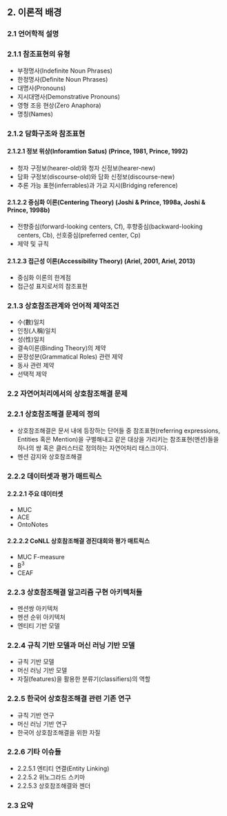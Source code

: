## 2. 이론적 배경
### 2.1 언어학적 설명 
### 2.1.1 참조표현의 유형
* 부정명사(Indefinite Noun Phrases)
* 한정명사(Definite Noun Phrases)
* 대명사(Pronouns)
* 지시대명사(Demonstrative Pronouns)
* 영형 조응 현상(Zero Anaphora)
* 명칭(Names)

### 2.1.2 담화구조와 참조표현
#### 2.1.2.1 정보 위상(Inforamtion Satus) (Prince, 1981, Prince, 1992)
* 청자 구정보(hearer-old)와 청자 신정보(hearer-new) 
* 담화 구정보(discourse-old)와 담화 신정보(discourse-new) 
* 추론 가능 표현(inferrables)과 가교 지시(Bridging reference)
#### 2.1.2.2 중심화 이론(Centering Theory) (Joshi & Prince, 1998a, Joshi & Prince, 1998b)
* 전향중심(forward-looking centers, Cf), 후향중심(backward-looking centers, Cb), 선호중심(preferred center, Cp)
* 제약 및 규칙
#### 2.1.2.3 접근성 이론(Accessibility Theory) (Ariel, 2001, Ariel, 2013)
* 중심화 이론의 한계점
* 접근성 표지로서의 참조표현

### 2.1.3 상호참조관계와 언어적 제약조건
* 수(數)일치
* 인칭(人稱)일치
* 성(性)일치
* 결속이론(Binding Theory)의 제약
* 문장성분(Grammatical Roles) 관련 제약
* 동사 관련 제약
* 선택적 제약

### 2.2 자연어처리에서의 상호참조해결 문제
### 2.2.1 상호참조해결 문제의 정의
* 상호참조해결은 문서 내에 등장하는 단어들 중 참조표현(referring expressions, Entities 혹은 Mention)을 구별해내고 같은 대상을 가리키는 참조표현(멘션)들을 하나의 쌍 혹은 클러스터로 정의하는 자연어처리 태스크이다.
* 멘션 감지와 상호참조해결

### 2.2.2 데이터셋과 평가 매트릭스
#### 2.2.2.1 주요 데이터셋
* MUC
* ACE
* OntoNotes
#### 2.2.2.2 CoNLL 상호참조해결 경진대회와 평가 매트릭스
* MUC F-measure
* B<sup>3<sup>
* CEAF

### 2.2.3 상호참조해결 알고리즘 구현 아키텍처들
* 멘션쌍 아키텍처
* 멘션 순위 아키텍처
* 엔티티 기반 모델

### 2.2.4 규칙 기반 모델과 머신 러닝 기반 모델
* 규칙 기반 모델
* 머신 러닝 기반 모델
* 자질(features)을 활용한 분류기(classifiers)의 역할

### 2.2.5 한국어 상호참조해결 관련 기존 연구
* 규칙 기반 연구
* 머신 러닝 기반 연구
* 한국어 상호참조해결을 위한 자질

### 2.2.6 기타 이슈들
* 2.2.5.1 엔티티 연결(Entity Linking)
* 2.2.5.2 위노그라드 스키마
* 2.2.5.3 상호참조해결와 젠더

### 2.3 요약
